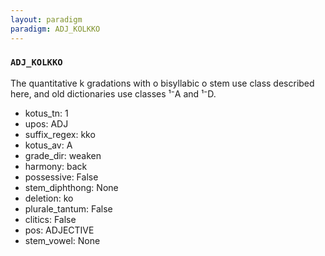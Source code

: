 ```yaml
---
layout: paradigm
paradigm: ADJ_KOLKKO
---
```

### ` ADJ_KOLKKO `

The quantitative k gradations with o bisyllabic o stem use class described here, and old dictionaries use classes ¹⁻A and ¹⁻D.
* kotus_tn: 1
* upos: ADJ
* suffix_regex: kko
* kotus_av: A
* grade_dir: weaken
* harmony: back
* possessive: False
* stem_diphthong: None
* deletion: ko
* plurale_tantum: False
* clitics: False
* pos: ADJECTIVE
* stem_vowel: None
